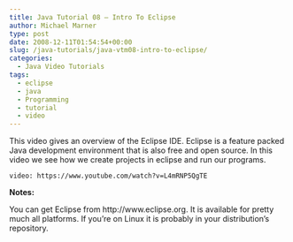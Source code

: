 ```yaml
---
title: Java Tutorial 08 – Intro To Eclipse
author: Michael Marner
type: post
date: 2008-12-11T01:54:54+00:00
slug: /java-tutorials/java-vtm08-intro-to-eclipse/
categories:
  - Java Video Tutorials
tags:
  - eclipse
  - java
  - Programming
  - tutorial
  - video
---
```


This video gives an overview of the Eclipse IDE. Eclipse is a feature packed Java development environment that is also free and open source. In this video we see how we create projects in eclipse and run our programs.

`video: https://www.youtube.com/watch?v=L4mRNP5QgTE`

<p style="text-align: left;">
  <strong>Notes:</strong>
</p>

<p style="text-align: left;">
  You can get Eclipse from http://www.eclipse.org. It is available for pretty much all platforms. If you&#8217;re on Linux it is probably in your distribution&#8217;s repository.
</p>
